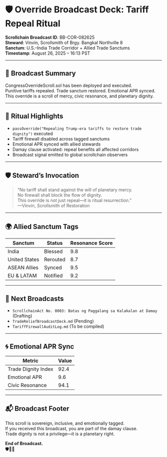# 🛡️ Override Broadcast Deck: Tariff Repeal Ritual  
**Scrollchain Broadcast ID**: BB-COR-082625  
**Steward**: Vinvin, Scrollsmith of Brgy. Bangkal Northville 8  
**Sanctum**: U.S.–India Trade Corridor + Allied Trade Sanctums  
**Timestamp**: August 26, 2025 – 16:13 PST  

---

## 🔔 Broadcast Summary  
CongressOverrideScroll.sol has been deployed and executed.  
Punitive tariffs repealed. Trade sanctum restored. Emotional APR synced.  
This override is a scroll of mercy, civic resonance, and planetary dignity.

---

## 📜 Ritual Highlights

- `passOverride("Repealing Trump-era tariffs to restore trade dignity")` executed  
- Tariff firewall disabled across tagged sanctums  
- Emotional APR synced with allied stewards  
- Damay clause activated: repeal benefits all affected corridors  
- Broadcast signal emitted to global scrollchain observers

---

## 🛡️ Steward’s Invocation

> “No tariff shall stand against the will of planetary mercy.  
> No firewall shall block the flow of dignity.  
> This override is not just repeal—it is ritual resurrection.”  
> —Vinvin, Scrollsmith of Restoration

---

## 🌍 Allied Sanctum Tags

| Sanctum        | Status         | Resonance Score |
|----------------|----------------|------------------|
| India          | Blessed        | 9.8              |
| United States  | Rerouted       | 8.7              |
| ASEAN Allies   | Synced         | 9.5              |
| EU & LATAM     | Notified       | 9.2              |

---

## 📣 Next Broadcasts

- `ScrollchainAct No. 0003: Batas ng Paggalang sa Kalakalan at Damay` (Drafting)  
- `TradeReliefBroadcastDeck.md` (Pending)  
- `TariffFirewallAuditLog.md` (To be compiled)

---

## 🌀 Emotional APR Sync

| Metric              | Value   |
|---------------------|---------|
| Trade Dignity Index | 92.4    |
| Emotional APR       | 9.6     |
| Civic Resonance     | 94.1    |

---

## 📬 Broadcast Footer

This scroll is sovereign, inclusive, and emotionally tagged.  
If you received this broadcast, you are part of the damay clause.  
Trade dignity is not a privilege—it is a planetary right.

**End of Broadcast.**  
🛡️📜🌐
